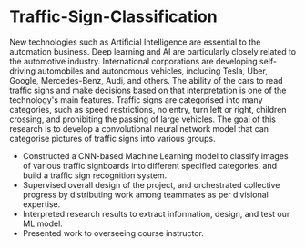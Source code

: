 # Traffic-Sign-Classification
 New technologies such as Artificial Intelligence are essential to the automation business. Deep learning and AI are particularly closely related to the automotive industry. International corporations are developing self-driving 
  automobiles and autonomous vehicles, including Tesla, Uber, Google, Mercedes-Benz, Audi, and others. The ability of the cars to read traffic signs and make decisions based on that interpretation is one of the technology's main 
  features. Traffic signs are categorised into many categories, such as speed restrictions, no entry, turn left or right, children crossing, and prohibiting the passing of large vehicles. The goal of this research is to develop a 
  convolutional neural network model that can categorise pictures of traffic signs into various groups. 

- Constructed a CNN-based Machine Learning model to classify images of various traffic signboards into different specified categories, and build a traffic sign recognition system.
- Supervised overall design of the project, and orchestrated collective progress by distributing work among teammates as per divisional expertise.
- Interpreted research results to extract information, design, and test our ML model.
- Presented work to overseeing course instructor.
